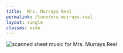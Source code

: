 ```yaml
---
title:  Mrs. Murrays Reel
permalink: /tune/mrs-murrays-reel
layout: single
classes: wide
---
```


<img src="/tune/scan/mrs-murrays-reel.jpg" alt="scanned sheet music for Mrs. Murrays Reel">

